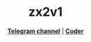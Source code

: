 <h1 align="center">zx2v1</h1>

<p align="center">
  <strong><a href="https://t.me/almohajrina_walansar">Telegram channel</a></strong> |
  <strong><a href="https://t.me/almohajrina_walansar">Coder</a></strong>
</p>

